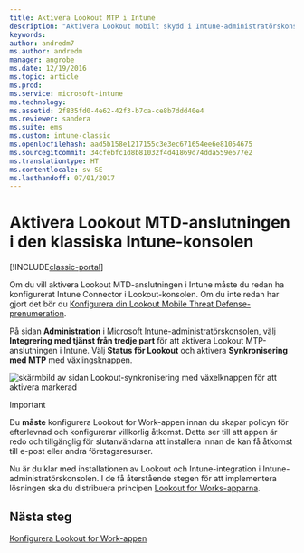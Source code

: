 ```yaml
---
title: Aktivera Lookout MTP i Intune
description: "Aktivera Lookout mobilt skydd i Intune-administratörskonsolen."
keywords: 
author: andredm7
ms.author: andredm
manager: angrobe
ms.date: 12/19/2016
ms.topic: article
ms.prod: 
ms.service: microsoft-intune
ms.technology: 
ms.assetid: 2f835fd0-4e62-42f3-b7ca-ce8b7ddd40e4
ms.reviewer: sandera
ms.suite: ems
ms.custom: intune-classic
ms.openlocfilehash: aad5b158e1217155c3e3ec671654ee6e81054675
ms.sourcegitcommit: 34cfebfc1d8b81032f4d41869d74dda559e677e2
ms.translationtype: HT
ms.contentlocale: sv-SE
ms.lasthandoff: 07/01/2017
---
```

# <a name="enable-lookout-mtd-connection-in-the-intune-classic-console"></a>Aktivera Lookout MTD-anslutningen i den klassiska Intune-konsolen

[!INCLUDE[classic-portal](../includes/classic-portal.md)]

Om du vill aktivera Lookout MTD-anslutningen i Intune måste du redan ha konfigurerat Intune Connector i Lookout-konsolen.  Om du inte redan har gjort det bör du [Konfigurera din Lookout Mobile Threat Defense-prenumeration](setup-your-lookout-mtd-subscription.md).

På sidan **Administration** i [Microsoft Intune-administratörskonsolen](https://manage.microsoft.com), välj **Integrering med tjänst från tredje part** för att aktivera Lookout MTP-anslutningen i Intune. Välj **Status för Lookout** och aktivera **Synkronisering med MTP** med växlingsknappen.

![skärmbild av sidan Lookout-synkronisering med växelknappen för att aktivera markerad](../media/mtp/lookout-intune-synchronization.png)

>[!IMPORTANT]
> Du **måste** konfigurera Lookout for Work-appen innan du skapar policyn för efterlevnad och konfigurerar villkorlig åtkomst. Detta ser till att appen är redo och tillgänglig för slutanvändarna att installera innan de kan få åtkomst till e-post eller andra företagsresurser.

Nu är du klar med installationen av Lookout och Intune-integration i Intune-administratörskonsolen.  I de få återstående stegen för att implementera lösningen ska du distribuera principen [Lookout for Works-apparna](/intune-classic/deploy-use/device-threat-protection-policy).


## <a name="next-steps"></a>Nästa steg
[Konfigurera Lookout for Work-appen](/intune-classic/deploy-use/device-threat-protection-apps)
